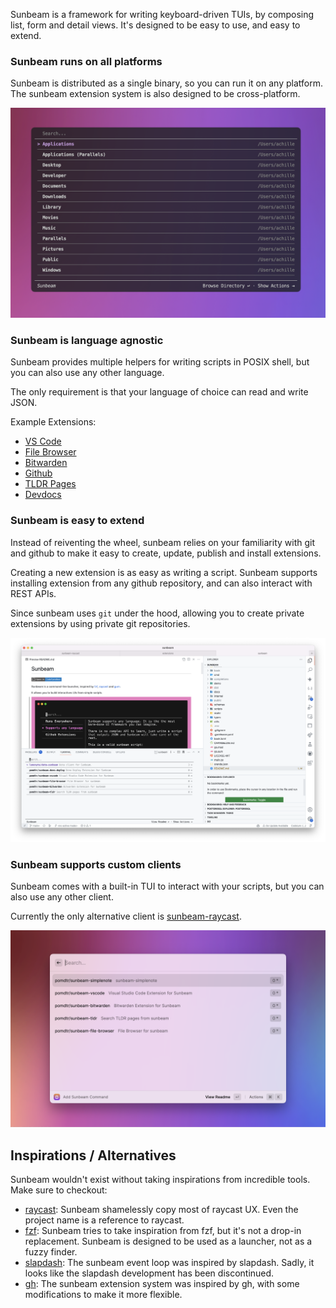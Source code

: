 Sunbeam is a framework for writing keyboard-driven TUIs, by composing list, form and detail views. It's designed to be easy to use, and easy to extend.

### Sunbeam runs on all platforms

Sunbeam is distributed as a single binary, so you can run it on any platform. The sunbeam extension system is also designed to be cross-platform.

![sunbeam running in alacritty](./static/alacritty.png)

### Sunbeam is language agnostic

Sunbeam provides multiple helpers for writing scripts in POSIX shell, but you can also use any other language.

The only requirement is that your language of choice can read and write JSON.

Example Extensions:

- [VS Code](https://github.com/pomdtr/sunbeam-vscode)
- [File Browser](https://github.com/pomdtr/sunbeam-files)
- [Bitwarden](https://github.com/pomdtr/sunbeam-bitwarden)
- [Github](https://github.com/pomdtr/sunbeam-github)
- [TLDR Pages](https://github.com/pomdtr/sunbeam-tldr)
- [Devdocs](https://github.com/pomdtr/sunbeam-devdocs)

### Sunbeam is easy to extend

Instead of reiventing the wheel, sunbeam relies on your familiarity with git and github to make it easy to create, update, publish and install extensions.

Creating a new extension is as easy as writing a script. Sunbeam supports installing extension from any github repository, and can also interact with REST APIs.

Since sunbeam uses `git` under the hood, allowing you to create private extensions by using private git repositories.

![sunbeam running in vscode](./static/vscode.png)

### Sunbeam supports custom clients

Sunbeam comes with a built-in TUI to interact with your scripts, but you can also use any other client.

Currently the only alternative client is [sunbeam-raycast](https://github.com/pomdtr/sunbeam-raycast).

![raycast integration](./static/raycast.png)

## Inspirations / Alternatives

Sunbeam wouldn't exist without taking inspirations from incredible tools. Make sure to checkout:

- [raycast](https://raycast.com): Sunbeam shamelessly copy most of raycast UX. Even the project name is a reference to raycast.
- [fzf](https://github.com/junegunn/fzf): Sunbeam tries to take inspiration from fzf, but it's not a drop-in replacement. Sunbeam is designed to be used as a launcher, not as a fuzzy finder.
- [slapdash](https://slapdash.com): The sunbeam event loop was inspired by slapdash. Sadly, it looks like the slapdash development has been discontinued.
- [gh](https://cli.github.com): The sunbeam extension system was inspired by gh, with some modifications to make it more flexible.

